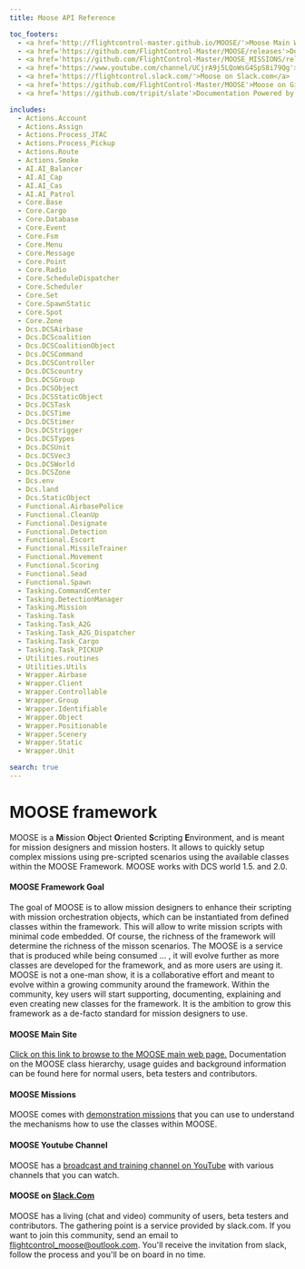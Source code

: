 ```yaml
---
title: Moose API Reference

toc_footers:
  - <a href='http://flightcontrol-master.github.io/MOOSE/'>Moose Main Website</a>
  - <a href='https://github.com/FlightControl-Master/MOOSE/releases'>Download Latest Release</a>
  - <a href='https://github.com/FlightControl-Master/MOOSE_MISSIONS/releases'>Download Test Missions</a>
  - <a href='https://www.youtube.com/channel/UCjrA9j5LQoWsG4SpS8i79Qg'>Moose on Youtube</a>
  - <a href='https://flightcontrol.slack.com/'>Moose on Slack.com</a>
  - <a href='https://github.com/FlightControl-Master/MOOSE'>Moose on GitHub</a>
  - <a href='https://github.com/tripit/slate'>Documentation Powered by Slate</a>

includes:
  - Actions.Account
  - Actions.Assign
  - Actions.Process_JTAC
  - Actions.Process_Pickup
  - Actions.Route
  - Actions.Smoke
  - AI.AI_Balancer
  - AI.AI_Cap
  - AI.AI_Cas
  - AI.AI_Patrol
  - Core.Base
  - Core.Cargo
  - Core.Database
  - Core.Event
  - Core.Fsm
  - Core.Menu
  - Core.Message
  - Core.Point
  - Core.Radio
  - Core.ScheduleDispatcher
  - Core.Scheduler
  - Core.Set
  - Core.SpawnStatic
  - Core.Spot
  - Core.Zone
  - Dcs.DCSAirbase
  - Dcs.DCScoalition
  - Dcs.DCSCoalitionObject
  - Dcs.DCSCommand
  - Dcs.DCSController
  - Dcs.DCScountry
  - Dcs.DCSGroup
  - Dcs.DCSObject
  - Dcs.DCSStaticObject
  - Dcs.DCSTask
  - Dcs.DCSTime
  - Dcs.DCStimer
  - Dcs.DCStrigger
  - Dcs.DCSTypes
  - Dcs.DCSUnit
  - Dcs.DCSVec3
  - Dcs.DCSWorld
  - Dcs.DCSZone
  - Dcs.env
  - Dcs.land
  - Dcs.StaticObject
  - Functional.AirbasePolice
  - Functional.CleanUp
  - Functional.Designate
  - Functional.Detection
  - Functional.Escort
  - Functional.MissileTrainer
  - Functional.Movement
  - Functional.Scoring
  - Functional.Sead
  - Functional.Spawn
  - Tasking.CommandCenter
  - Tasking.DetectionManager
  - Tasking.Mission
  - Tasking.Task
  - Tasking.Task_A2G
  - Tasking.Task_A2G_Dispatcher
  - Tasking.Task_Cargo
  - Tasking.Task_PICKUP
  - Utilities.routines
  - Utilities.Utils
  - Wrapper.Airbase
  - Wrapper.Client
  - Wrapper.Controllable
  - Wrapper.Group
  - Wrapper.Identifiable
  - Wrapper.Object
  - Wrapper.Positionable
  - Wrapper.Scenery
  - Wrapper.Static
  - Wrapper.Unit

search: true
---
```


# MOOSE framework


MOOSE is a **M**ission **O**bject **O**riented **S**cripting **E**nvironment, and is meant for mission designers and mission hosters.
It allows to quickly setup complex missions using pre-scripted scenarios using the available classes within the MOOSE Framework.
MOOSE works with DCS world 1.5. and 2.0.

#### MOOSE Framework Goal

The goal of MOOSE is to allow mission designers to enhance their scripting with mission orchestration objects, which can be instantiated from defined classes within the framework. This will allow to write mission scripts with minimal code embedded. Of course, the richness of the framework will determine the richness of the misson scenarios. 
The MOOSE is a service that is produced while being consumed ... , it will evolve further as more classes are developed for the framework, and as more users are using it.
MOOSE is not a one-man show, it is a collaborative effort and meant to evolve within a growing community around the framework.
Within the community, key users will start supporting, documenting, explaining and even creating new classes for the framework.
It is the ambition to grow this framework as a de-facto standard for mission designers to use.

#### MOOSE Main Site

[Click on this link to browse to the MOOSE main web page.](http://flightcontrol-master.github.io/MOOSE)
Documentation on the MOOSE class hierarchy, usage guides and background information can be found here for normal users, beta testers and contributors.

#### MOOSE Missions

MOOSE comes with [demonstration missions](https://github.com/FlightControl-Master/MOOSE_MISSIONS) that you can use to understand the mechanisms how to use the classes within MOOSE.

#### MOOSE Youtube Channel

MOOSE has a [broadcast and training channel on YouTube](https://www.youtube.com/channel/UCjrA9j5LQoWsG4SpS8i79Qg) with various channels that you can watch.

#### MOOSE on [Slack.Com](https://flightcontrol.slack.com)

MOOSE has a living (chat and video) community of users, beta testers and contributors. The gathering point is a service provided by slack.com.
If you want to join this community, send an email to flightcontrol_moose@outlook.com. You'll receive the invitation from slack, follow the process
and you'll be on board in no time.
